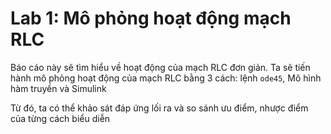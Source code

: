 # Lab 1: Mô phỏng hoạt động mạch RLC
Báo cáo này sẽ tìm hiểu về hoạt động của mạch RLC đơn giản. Ta sẽ tiến hành mô phỏng hoạt động của mạch RLC bằng 3 cách: lệnh `ode45`, Mô hình hàm truyền và Simulink

Từ đó, ta có thể khảo sát đáp ứng lối ra và so sánh ưu điểm, nhược điểm của từng cách biểu diễn
